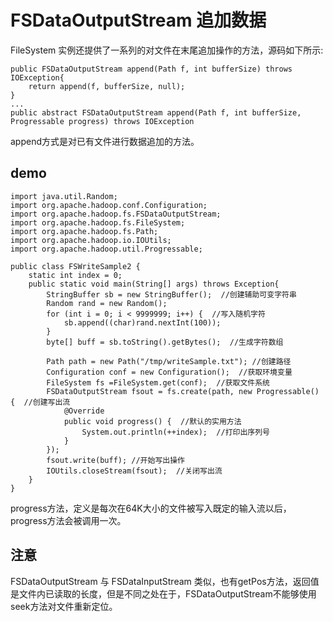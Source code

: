 FSDataOutputStream 追加数据
===================

FileSystem 实例还提供了一系列的对文件在末尾追加操作的方法，源码如下所示:
```
public FSDataOutputStream append(Path f, int bufferSize) throws IOException{
    return append(f, bufferSize, null);
}
...
public abstract FSDataOutputStream append(Path f, int bufferSize, Progressable progress) throws IOException
```
append方式是对已有文件进行数据追加的方法。

## demo
```
import java.util.Random;
import org.apache.hadoop.conf.Configuration;
import org.apache.hadoop.fs.FSDataOutputStream;
import org.apache.hadoop.fs.FileSystem;
import org.apache.hadoop.fs.Path;
import org.apache.hadoop.io.IOUtils;
import org.apache.hadoop.util.Progressable;

public class FSWriteSample2 {
    static int index = 0;
    public static void main(String[] args) throws Exception{
        StringBuffer sb = new StringBuffer();  //创建辅助可变字符串
        Random rand = new Random();
        for (int i = 0; i < 9999999; i++) {  //写入随机字符
            sb.append((char)rand.nextInt(100));
        }
        byte[] buff = sb.toString().getBytes();  //生成字符数组

        Path path = new Path("/tmp/writeSample.txt"); //创建路径
        Configuration conf = new Configuration();  //获取环境变量
        FileSystem fs =FileSystem.get(conf);  //获取文件系统
        FSDataOutputStream fsout = fs.create(path, new Progressable() {  //创建写出流
            @Override
            public void progress() {  //默认的实用方法
                System.out.println(++index);  //打印出序列号
            }
        });
        fsout.write(buff); //开始写出操作
        IOUtils.closeStream(fsout);  //关闭写出流
    }
}
```
progress方法，定义是每次在64K大小的文件被写入既定的输入流以后，progress方法会被调用一次。

## 注意
FSDataOutputStream 与 FSDataInputStream 类似，也有getPos方法，返回值是文件内已读取的长度，但是不同之处在于，FSDataOutputStream不能够使用seek方法对文件重新定位。